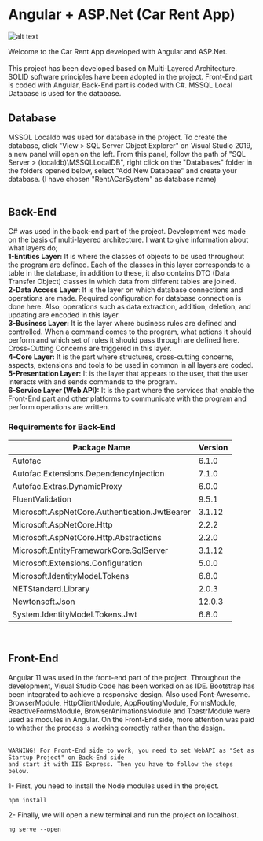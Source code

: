 # Angular + ASP.Net (Car Rent App)

![alt text](https://i.hizliresim.com/7TfAdR.png)


Welcome to the Car Rent App developed with Angular and ASP.Net. <br> <br>
This project has been developed based on Multi-Layered Architecture. 
SOLID software principles have been adopted in the project. 
Front-End part is coded with Angular, Back-End part is coded with C#. 
MSSQL Local Database is used for the database. 
<br>

<h2>
Database
</h2>
MSSQL Localdb was used for database in the project. 
To create the database, click "View > SQL Server Object Explorer" on Visual Studio 2019, a new panel will open on the left. 
From this panel, follow the path of "SQL Server > (localdb)\MSSQLLocalDB", right click on the "Databases" folder in the folders opened below, 
select "Add New Database" and create your database. (I have chosen "RentACarSystem" as database name) <br>
<br>


<h2>
Back-End
</h2>
C# was used in the back-end part of the project. Development was made on the basis of multi-layered architecture. I want to give information about what layers do; <br>
<b>1-Entities Layer:</b> It is where the classes of objects to be used throughout the program are defined. 
Each of the classes in this layer corresponds to a table in the database, in addition to these, it also contains DTO (Data Transfer Object) classes in which data from different tables are joined. <br>
<b>2-Data Access Layer:</b> It is the layer on which database connections and operations are made. Required configuration for database connection is done here. 
Also, operations such as data extraction, addition, deletion, and updating are encoded in this layer. <br>
<b>3-Business Layer:</b> It is the layer where business rules are defined and controlled. When a command comes to the program, 
what actions it should perform and which set of rules it should pass through are defined here. Cross-Cutting Concerns are triggered in this layer. <br>
<b>4-Core Layer:</b> It is the part where structures, cross-cutting concerns, aspects, extensions and tools to be used in common in all layers are coded. <br>
<b>5-Presentation Layer:</b> It is the layer that appears to the user, that the user interacts with and sends commands to the program. <br>
<b>6-Service Layer (Web API):</b> It is the part where the services that enable the Front-End part and other platforms to communicate with the program and perform operations are written. <br>


<h3>
Requirements for Back-End
</h3>

| Package Name  | Version |
| ------------- | ------------- |
| Autofac | 6.1.0  |
| Autofac.Extensions.DependencyInjection  | 7.1.0  |
| Autofac.Extras.DynamicProxy  | 6.0.0  |
| FluentValidation  | 9.5.1  |
| Microsoft.AspNetCore.Authentication.JwtBearer  | 3.1.12  |
| Microsoft.AspNetCore.Http  | 2.2.2 |
| Microsoft.AspNetCore.Http.Abstractions  | 2.2.0  |
| Microsoft.EntityFrameworkCore.SqlServer  | 3.1.12  |
| Microsoft.Extensions.Configuration  | 5.0.0  |
| Microsoft.IdentityModel.Tokens  | 6.8.0  |
| NETStandard.Library  | 2.0.3  |
| Newtonsoft.Json  | 12.0.3  |
| System.IdentityModel.Tokens.Jwt | 6.8.0 |

<br>
<h2>
Front-End
</h2>
Angular 11 was used in the front-end part of the project. Throughout the development, Visual Studio Code has been worked on as IDE. Bootstrap has been integrated to achieve a responsive design.
Also used Font-Awesome. BrowserModule, HttpClientModule, AppRoutingModule, FormsModule, ReactiveFormsModule, BrowserAnimationsModule and ToastrModule were used as modules in Angular. 
On the Front-End side, more attention was paid to whether the process is working correctly rather than the design. <br>
<br>

```
WARNING! For Front-End side to work, you need to set WebAPI as "Set as Startup Project" on Back-End side 
and start it with IIS Express. Then you have to follow the steps below.
```
1- First, you need to install the Node modules used in the project. <br>
```
npm install
```
2- Finally, we will open a new terminal and run the project on localhost. <br>
```
ng serve --open
```
